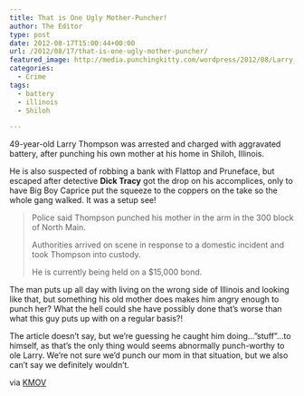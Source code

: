 ```yaml
---
title: That is One Ugly Mother-Puncher!
author: The Editor
type: post
date: 2012-08-17T15:00:44+00:00
url: /2012/08/17/that-is-one-ugly-mother-puncher/
featured_image: http://media.punchingkitty.com/wordpress/2012/08/Larry_Thompson.jpeg
categories:
  - Crime
tags:
  - battery
  - illinois
  - Shiloh

---
```

49-year-old Larry Thompson was arrested and charged with aggravated battery, after punching his own mother at his home in Shiloh, Illinois.

He is also suspected of robbing a bank with Flattop and Pruneface, but escaped after detective **Dick Tracy** got the drop on his accomplices, only to have Big Boy Caprice put the squeeze to the coppers on the take so the whole gang walked. It was a setup see!

> Police said Thompson punched his mother in the arm in the 300 block of North Main.
> 
> Authorities arrived on scene in response to a domestic incident and took Thompson into custody.
> 
> He is currently being held on a $15,000 bond.

The man puts up all day with living on the wrong side of Illinois and looking like that, but something his old mother does makes him angry enough to punch her? What the hell could she have possibly done that&#8217;s worse than what this guy puts up with on a regular basis?!

The article doesn&#8217;t say, but we&#8217;re guessing he caught him doing&#8230;&#8221;stuff&#8221;&#8230;to himself, as that&#8217;s the only thing would seems abnormally punch-worthy to ole Larry. We&#8217;re not sure we&#8217;d punch our mom in that situation, but we also can&#8217;t say we definitely wouldn&#8217;t.

via <a href="http://www.kmov.com/news/crime/Metro-East-man-charged-with-assaulting--166302166.html" target="_blank">KMOV</a>